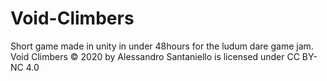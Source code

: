 # Void-Climbers
Short game made in unity in under 48hours for the ludum dare game jam.
Void Climbers © 2020 by Alessandro Santaniello is licensed under CC BY-NC 4.0
